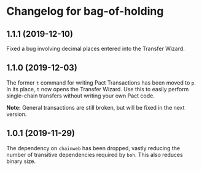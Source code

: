 # Changelog for bag-of-holding

## 1.1.1 (2019-12-10)

Fixed a bug involving decimal places entered into the Transfer Wizard.

## 1.1.0 (2019-12-03)

The former `t` command for writing Pact Transactions has been moved to `p`. In
its place, `t` now opens the Transfer Wizard. Use this to easily perform
single-chain transfers without writing your own Pact code.

**Note:** General transactions are still broken, but will be fixed in the next
version.

## 1.0.1 (2019-11-29)

The dependency on `chainweb` has been dropped, vastly reducing the number of
transitive dependencies required by `boh`. This also reduces binary size.
